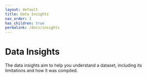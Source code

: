 ```yaml
---
layout: default
title: Data Insights
nav_order: 3
has_children: true
permalink: /docs/insights
---
```


# Data Insights

The data insights aim to help you understand a dataset, including its limitations and how it was compiled.
